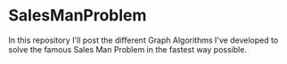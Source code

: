 # SalesManProblem
In this repository I'll post the different Graph Algorithms I've developed to solve the famous Sales Man Problem in the fastest way possible.
